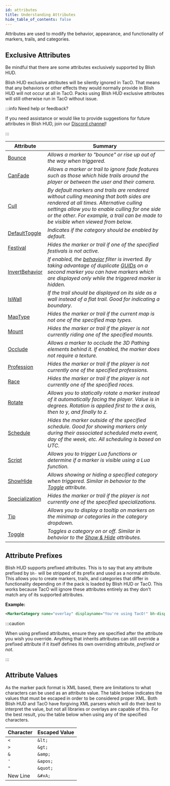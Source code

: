 ```yaml
---
id: attributes
title: Understanding Attributes
hide_table_of_contents: false
---
```


Attributes are used to modify the behavior, appearance, and functionality of markers, trails, and categories.

## Exclusive Attributes

Be mindful that there are some attributes exclusively supported by Blish HUD.

Blish HUD exclusive attributes will be silently ignored in TacO.  That means that any behaviors or other effects they would normally provide in Blish HUD will not occur at all in TacO.  Packs using Blish HUD exclusive attributes will still otherwise run in TacO without issue.

:::info Need help or feedback?

If you need assistance or would like to provide suggestions for future attributes in Blish HUD, join our [Discord channel](https://discord.gg/FYKN3qh)!

:::

| Attribute | Summary |
|-|-|
| [Bounce](/docs/marker-dev/attributes/bounce) | *Allows a marker to "bounce" or rise up out of the way when triggered.* |
| [CanFade](/docs/marker-dev/attributes/canfade) | *Allows a marker or trail to ignore fade features such as those which hide trails around the player or between the user and their camera.* |
| [Cull](/docs/marker-dev/attributes/cull) | *By default markers and trails are rendered without culling meaning that both sides are rendered at all times. Alternative culling settings allow you to enable culling for one side or the other. For example, a trail can be made to be visible when viewed from below.* |
| [DefaultToggle](/docs/marker-dev/attributes/defaulttoggle) | *Indicates if the category should be enabled by default.* |
| [Festival](/docs/marker-dev/attributes/festival) | *Hides the marker or trail if one of the specified festivals is not active.* |
| [InvertBehavior](/docs/marker-dev/attributes/invertbehavior) | *If enabled, the [behavior](/docs/marker-dev/attributes/behavior) filter is inverted.  By taking advantage of duplicate [GUIDs](/docs/marker-dev/attributes/guid) on a second marker you can have markers which are displayed only while the triggered marker is hidden.* |
| [IsWall](/docs/marker-dev/attributes/iswall) | *If the trail should be displayed on its side as a wall instead of a flat trail. Good for indicating a boundary.* |
| [MapType](/docs/marker-dev/attributes/maptype) | *Hides the marker or trail if the current map is not one of the specified map types.* |
| [Mount](/docs/marker-dev/attributes/mount) | *Hides the marker or trail if the player is not currently riding one of the specified mounts.* |
| [Occlude](/docs/marker-dev/attributes/occlude) | *Allows a marker to occlude the 3D Pathing elements behind it.  If enabled, the marker does not require a texture.* |
| [Profession](/docs/marker-dev/attributes/profession) | *Hides the marker or trail if the player is not currently one of the specified professions.* |
| [Race](/docs/marker-dev/attributes/race) | *Hides the marker or trail if the player is not currently one of the specified races.* |
| [Rotate](/docs/marker-dev/attributes/rotate) | *Allows you to statically rotate a marker instead of it automatically facing the player. Value is in degrees. Rotation is applied first to the x axis, then to y, and finally to z.* |
| [Schedule](/docs/marker-dev/attributes/schedule) | *Hides the marker outside of the specified schedule. Good for showing markers only during their associated scheduled meta event, day of the week, etc. All scheduling is based on UTC.* |
| [Script](/docs/marker-dev/attributes/script) | *Allows you to trigger Lua functions or determine if a marker is visible using a Lua function.* |
| [ShowHide](/docs/marker-dev/attributes/showhide) | *Allows showing or hiding a specified category when triggered.  Similar in behavior to the [Toggle](/docs/marker-dev/attributes/toggle) attribute.* |
| [Specialization](/docs/marker-dev/attributes/specialization) | *Hides the marker or trail if the player is not currently one of the specified specializations.* |
| [Tip](/docs/marker-dev/attributes/tip) | *Allows you to display a tooltip on markers on the minimap or categories in the category dropdown.* |
| [Toggle](/docs/marker-dev/attributes/toggle) | *Toggles a category on or off.  Similar in behavior to the [Show & Hide](/docs/marker-dev/attributes/showhide) attributes.* |

## Attribute Prefixes

Blish HUD supports prefixed attributes.  This is to say that any attribute prefixed by `bh-` will be stripped of its prefix and used as a normal attribute.  This allows you to create markers, trails, and categories that differ in functionality depending on if the pack is loaded by Blish HUD or TacO.  This works because TacO will ignore these attributes entirely as they don't match any of its supported attributes.

**Example:**
```xml
<MarkerCategory name="overlay" displayname="You're using TacO!" bh-displayname="You're using Blish HUD!" />
```

:::caution

When using prefixed attributes, ensure they are specified after the attribute you wish you override.  Anything that inherits attributes can still override a prefixed attribute if it itself defines its own overriding attribute, *prefixed or not*.

:::

## Attribute Values

As the marker pack format is XML based, there are limitations to what characters can be used as an attribute value.  The table below indicates the values that must be escaped in order to be considered proper XML.  Both Blish HUD and TacO have forgiving XML parsers which will do their best to interpret the value, but not all libraries or overlays are capable of this.  For the best result, you the table below when using any of the specified characters.

| Character | Escaped Value |
|-|-|
|`<`|`&lt;`|
|`>`|`&gt;`|
|`&`|`&amp;`|
|`'`|`&apos;`|
|`"`|`&quot;`|
|New Line|`&#xA;`|